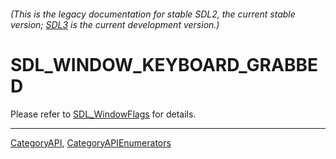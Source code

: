 ###### (This is the legacy documentation for stable SDL2, the current stable version; [SDL3](https://wiki.libsdl.org/SDL3/) is the current development version.)
# SDL_WINDOW_KEYBOARD_GRABBED

Please refer to [SDL_WindowFlags](SDL_WindowFlags) for details.

----
[CategoryAPI](CategoryAPI), [CategoryAPIEnumerators](CategoryAPIEnumerators)

